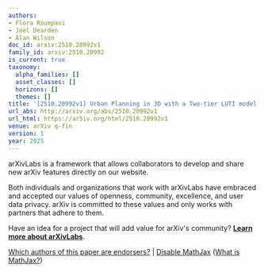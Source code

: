 ```yaml
---
authors:
- Flora Roumpani
- Joel Dearden
- Alan Wilson
doc_id: arxiv:2510.20992v1
family_id: arxiv:2510.20992
is_current: true
taxonomy:
  alpha_families: []
  asset_classes: []
  horizons: []
  themes: []
title: '[2510.20992v1] Urban Planning in 3D with a Two-tier LUTI model'
url_abs: http://arxiv.org/abs/2510.20992v1
url_html: https://ar5iv.org/html/2510.20992v1
venue: arXiv q-fin
version: 1
year: 2025
---
```



arXivLabs is a framework that allows collaborators to develop and share new arXiv features directly on our website.

Both individuals and organizations that work with arXivLabs have embraced and accepted our values of openness, community, excellence, and user data privacy. arXiv is committed to these values and only works with partners that adhere to them.

Have an idea for a project that will add value for arXiv's community? [**Learn more about arXivLabs**](https://info.arxiv.org/labs/index.html).

[Which authors of this paper are endorsers?](/auth/show-endorsers/2510.20992) |
[Disable MathJax](javascript:setMathjaxCookie()) ([What is MathJax?](https://info.arxiv.org/help/mathjax.html))
